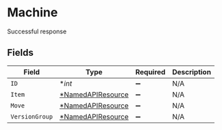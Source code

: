 # Machine

Successful response


## Fields

| Field                                                        | Type                                                         | Required                                                     | Description                                                  |
| ------------------------------------------------------------ | ------------------------------------------------------------ | ------------------------------------------------------------ | ------------------------------------------------------------ |
| `ID`                                                         | **int*                                                       | :heavy_minus_sign:                                           | N/A                                                          |
| `Item`                                                       | [*NamedAPIResource](../../models/shared/namedapiresource.md) | :heavy_minus_sign:                                           | N/A                                                          |
| `Move`                                                       | [*NamedAPIResource](../../models/shared/namedapiresource.md) | :heavy_minus_sign:                                           | N/A                                                          |
| `VersionGroup`                                               | [*NamedAPIResource](../../models/shared/namedapiresource.md) | :heavy_minus_sign:                                           | N/A                                                          |